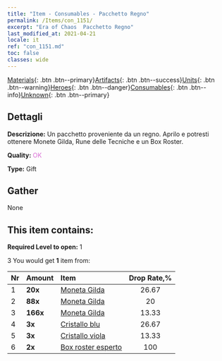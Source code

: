 ```yaml
---
title: "Item - Consumables - Pacchetto Regno"
permalink: /Items/con_1151/
excerpt: "Era of Chaos  Pacchetto Regno"
last_modified_at: 2021-04-21
locale: it
ref: "con_1151.md"
toc: false
classes: wide
---
```

 [Materials](/it/Items/){: .btn .btn--primary}[Artifacts](/it/Items/Artifacts/){: .btn .btn--success}[Units](/it/Items/Units/){: .btn .btn--warning}[Heroes](/it/Items/Heroes/){: .btn .btn--danger}[Consumables](/it/Items/Consumables/){: .btn .btn--info}[Unknown](/it/Items/Unknown/){: .btn .btn--primary}

## Dettagli
 **Descrizione:** Un pacchetto proveniente da un regno. Aprilo e potresti ottenere Monete Gilda, Rune delle Tecniche e un Box Roster.

 **Quality:** <span style="color: #DA70D6">OK</span>

 **Type:** Gift

## Gather

  None

## This item contains:

 **Required Level to open:** 1

 3 You would get **1** item  from:

  | Nr | Amount |     Item    | Drop Rate,% |
  |:---|:-------|:------------|:---------:|
  | 1 |  **20x** | [Moneta Gilda](/it/Items/con_896/) | 26.67 | 
  | 2 |  **88x** | [Moneta Gilda](/it/Items/con_896/) | 20 | 
  | 3 |  **166x** | [Moneta Gilda](/it/Items/con_896/) | 13.33 | 
  | 4 |  **3x** | [Cristallo blu](/it/Items/con_716/) | 26.67 | 
  | 5 |  **3x** | [Cristallo viola](/it/Items/con_720/) | 13.33 | 
  | 6 |  **2x** | [Box roster esperto](/it/Items/con_776/) | 100 | 
